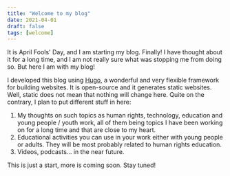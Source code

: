 ```yaml
---
title: "Welcome to my blog"
date: 2021-04-01
draft: false
tags: [welcome]
---
```


It is April Fools' Day, and I am starting my blog. Finally! I have thought about it for a long time, and I am not really sure what was stopping me from doing so. But here I am with my blog!

I developed this blog using [Hugo](https://gohugo.io/), a wonderful and very flexible framework for building websites. It is open-source and it generates static websites. Well, static does not mean that nothing will change here. Quite on the contrary, I plan to put different stuff in here:

1. My thoughts on such topics as human rights, technology, education and young people / youth work, all of them being topics I have been working on for a long time and that are close to my heart.
2. Educational activities you can use in your work either with young people or adults. They will be most probably related to human rights education. 
3. Videos, podcasts... in the near future. 

This is just a start, more is coming soon. Stay tuned!